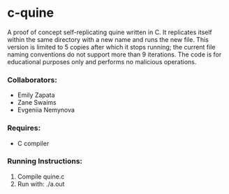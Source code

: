 # c-quine
A proof of concept self-replicating quine written in C. It replicates itself within the same directory with a new name and runs the new file. This version is limited to 5 copies after which it stops running; the current file naming conventions do not support more than 9 iterations. The code is for educational purposes only and performs no malicious operations.

### Collaborators:
- Emily Zapata
- Zane Swaims
- Evgeniia Nemynova

### Requires:
- C compiler

### Running Instructions:
1) Compile quine.c
2) Run with: ./a.out
